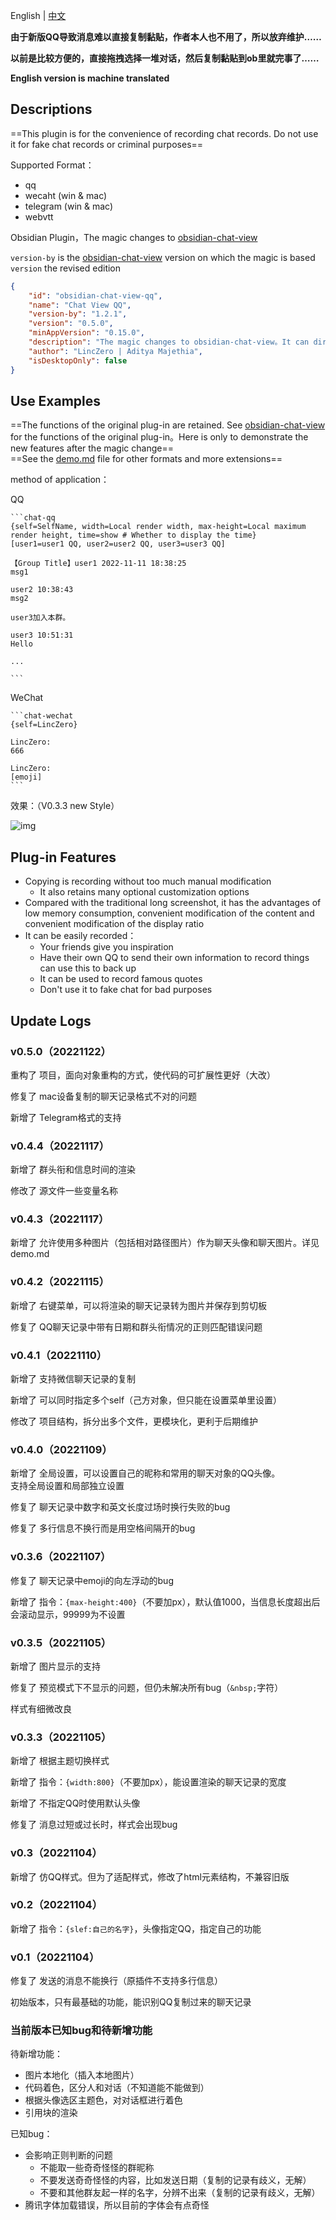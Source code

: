 English | [中文](./README_zh.md)

**由于新版QQ导致消息难以直接复制黏贴，作者本人也不用了，所以放弃维护……**

**以前是比较方便的，直接拖拽选择一堆对话，然后复制黏贴到ob里就完事了……**

**English version is machine translated**

## Descriptions

==This plugin is for the convenience of recording chat records. Do not use it for fake chat records or criminal purposes==

Supported Format：
- qq
- wecaht (win & mac)
- telegram (win & mac)
- webvtt

Obsidian Plugin，The magic changes to [obsidian-chat-view](https://github.com/adifyr/obsidian-chat-view)

`version-by` is the [obsidian-chat-view](https://github.com/adifyr/obsidian-chat-view) version on which the magic is based<br/>
`version` the revised edition

```json
{
	"id": "obsidian-chat-view-qq",
	"name": "Chat View QQ",
	"version-by": "1.2.1",
	"version": "0.5.0",
	"minAppVersion": "0.15.0",
	"description": "The magic changes to obsidian-chat-view。It can directly copy the information in the chat records of QQ and other platforms, and automatically render the chat interface",
	"author": "LincZero | Aditya Majethia",
	"isDesktopOnly": false
}
```

## Use Examples

==The functions of the original plug-in are retained. See  [obsidian-chat-view](https://github.com/adifyr/obsidian-chat-view) for the functions of the original plug-in。Here is only to demonstrate the new features after the magic change==<br/>
==See the [demo.md](./demo.md) file for other formats and more extensions==

method of application：<br/>

QQ

````
```chat-qq
{self=SelfName, width=Local render width, max-height=Local maximum render height, time=show # Whether to display the time}
[user1=user1 QQ, user2=user2 QQ, user3=user3 QQ]

【Group Title】user1 2022-11-11 18:38:25  
msg1

user2 10:38:43  
msg2  
  
user3加入本群。  
  
user3 10:51:31  
Hello

...

```
````

WeChat

````
```chat-wechat
{self=LincZero}

LincZero:
666

LincZero:
[emoji]
```
````

效果：（V0.3.3 new Style）

![img](README.assets/665IOT2Z[GG{QFY$0M2A}G.png)

## Plug-in Features

- Copying is recording without too much manual modification
  - It also retains many optional customization options
- Compared with the traditional long screenshot, it has the advantages of low memory consumption, convenient modification of the content and convenient modification of the display ratio
- It can be easily recorded：
  - Your friends give you inspiration
  - Have their own QQ to send their own information to record things can use this to back up
  - It can be used to record famous quotes
  - Don't use it to fake chat for bad purposes

## Update Logs

### v0.5.0（20221122）

重构了 项目，面向对象重构的方式，使代码的可扩展性更好（大改）

修复了 mac设备复制的聊天记录格式不对的问题

新增了 Telegram格式的支持

### v0.4.4（20221117）

新增了 群头衔和信息时间的渲染

修改了 源文件一些变量名称

### v0.4.3（20221117）

新增了 允许使用多种图片（包括相对路径图片）作为聊天头像和聊天图片。详见demo.md

### v0.4.2（20221115）

新增了 右键菜单，可以将渲染的聊天记录转为图片并保存到剪切板

修复了 QQ聊天记录中带有日期和群头衔情况的正则匹配错误问题

### v0.4.1（20221110）

新增了 支持微信聊天记录的复制

新增了 可以同时指定多个self（己方对象，但只能在设置菜单里设置）

修改了 项目结构，拆分出多个文件，更模块化，更利于后期维护


### v0.4.0（20221109）

新增了 全局设置，可以设置自己的昵称和常用的聊天对象的QQ头像。<br>支持全局设置和局部独立设置

修复了 聊天记录中数字和英文长度过场时换行失败的bug

修复了 多行信息不换行而是用空格间隔开的bug


### v0.3.6（20221107）

修复了 聊天记录中emoji的向左浮动的bug

新增了 指令：`{max-height:400}`（不要加px），默认值1000，当信息长度超出后会滚动显示，99999为不设置


### v0.3.5（20221105）

新增了 图片显示的支持

修复了 预览模式下不显示的问题，但仍未解决所有bug（`&nbsp;`字符）

样式有细微改良


### v0.3.3（20221105）

新增了 根据主题切换样式

新增了 指令：`{width:800}`（不要加px），能设置渲染的聊天记录的宽度

新增了 不指定QQ时使用默认头像

修复了 消息过短或过长时，样式会出现bug


### v0.3（20221104）

新增了 仿QQ样式。但为了适配样式，修改了html元素结构，不兼容旧版


### v0.2（20221104）

新增了 指令：`{slef:自己的名字}`，头像指定QQ，指定自己的功能


### v0.1（20221104）

修复了 发送的消息不能换行（原插件不支持多行信息）

初始版本，只有最基础的功能，能识别QQ复制过来的聊天记录


### 当前版本已知bug和待新增功能

待新增功能：

- 图片本地化（插入本地图片）
- 代码着色，区分人和对话（不知道能不能做到）
- 根据头像选区主题色，对对话框进行着色
- 引用块的渲染

已知bug：

- 会影响正则判断的问题
  - 不能取一些奇奇怪怪的群昵称
  - 不要发送奇奇怪怪的内容，比如发送日期（复制的记录有歧义，无解）
  - 不要和其他群友起一样的名字，分辨不出来（复制的记录有歧义，无解）
- 腾讯字体加载错误，所以目前的字体会有点奇怪





